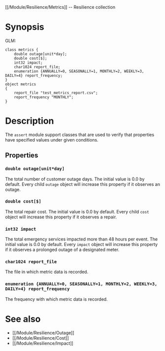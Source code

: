 [[/Module/Resilience/Metrics]] -- Resilience collection

# Synopsis

GLM:

~~~
class metrics {
	double outage[unit*day]; 
	double cost[$]; 
	int32 impact; 
	char1024 report_file; 
	enumeration {ANNUALLY=0, SEASONALLY=1, MONTHLY=2, WEEKLY=3, DAILY=4} report_frequency; 
}
object metrics
{
	report_file "test_metrics_report.csv";
	report_frequency "MONTHLY";
}
~~~

# Description

The `assert` module support classes that are used to verify that properties have specified values under given conditions.

## Properties

### `double outage[unit*day]`

The total number of customer outage days. The initial value is 0.0 by default. Every child `outage` object will increase this property if it observes an outage.

### `double cost[$]`

The total repair cost. The initial value is 0.0 by default. Every child `cost` object will increase this property if it observes a repair.

### `int32 impact`

The total emergency services impacted more than 48 hours per event. The initial value is 0.0 by default. Every `impact` object will increase this property if it observes a prolonged outage of a designated meter.

### `char1024 report_file`

The file in which metric data is recorded.

### `enumeration {ANNUALLY=0, SEASONALLY=1, MONTHLY=2, WEEKLY=3, DAILY=4} report_frequency`

The frequency with which metric data is recorded.

# See also

* [[/Module/Resilience/Outage]]
* [[/Module/Resilience/Cost]]
* [[/Module/Resilience/Impact]]


